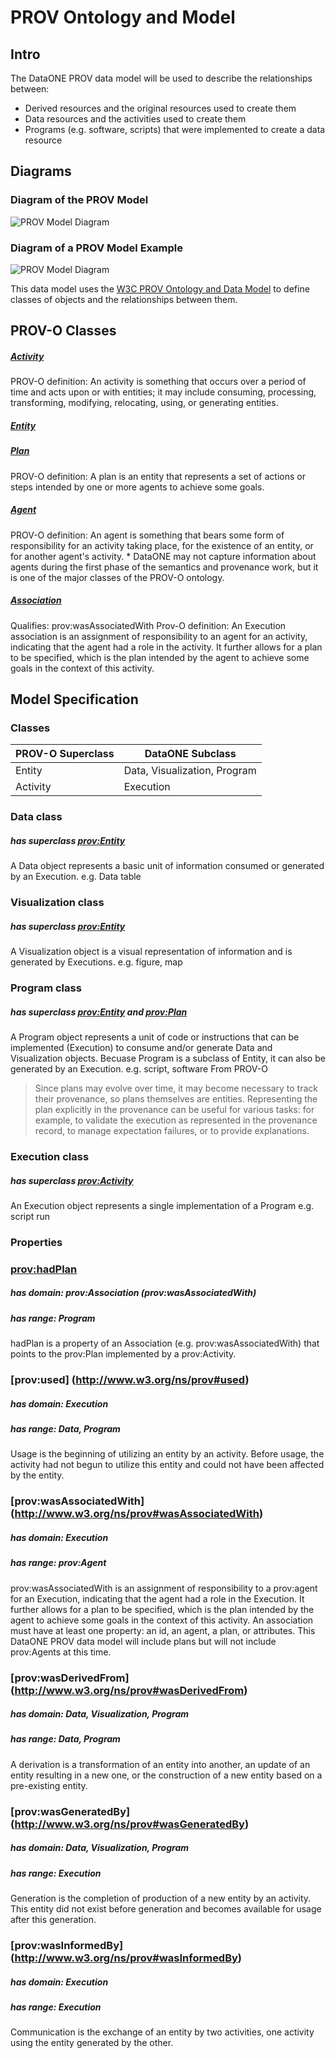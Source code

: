 # PROV Ontology and Model


## Intro
The DataONE PROV data model will be used to describe the relationships between:
* Derived resources and the original resources used to create them
* Data resources and the activities used to create them
* Programs (e.g. software, scripts) that were implemented to create a data resource

## Diagrams
### Diagram of the PROV Model
![PROV Model Diagram](images/PROV_Annotation_Diagram.png)


### Diagram of a PROV Model Example
![PROV Model Diagram](images/PROV_Annotation_Diagram_Example.png)


This data model uses the [W3C PROV Ontology and Data Model](http://www.w3.org/TR/prov-o/) to define classes of objects and the relationships between them. 

## PROV-O Classes
##### [Activity](http://www.w3.org/TR/2013/REC-prov-o-20130430/#Activity) 
PROV-O definition: An activity is something that occurs over a period of time and acts upon or with entities; it may include consuming, processing, transforming, modifying, relocating, using, or generating entities.
##### [Entity](http://www.w3.org/TR/2013/REC-prov-o-20130430/#Entity)
##### [Plan](http://www.w3.org/TR/2013/REC-prov-o-20130430/#Plan) 
PROV-O definition: A plan is an entity that represents a set of actions or steps intended by one or more agents to achieve some goals.
##### [Agent](http://www.w3.org/TR/2013/REC-prov-o-20130430/#Agent) 
PROV-O definition: An agent is something that bears some form of responsibility for an activity taking place, for the existence of an entity, or for another agent's activity.
	* DataONE may not capture information about agents during the first phase of the semantics and provenance work, but it is one of the major classes of the PROV-O ontology.
##### [Association](http://www.w3.org/TR/2013/REC-prov-o-20130430/#Association)
Qualifies: prov:wasAssociatedWith
Prov-O definition: An Execution association is an assignment of responsibility to an agent for an activity, indicating that the agent had a role in the activity. It further allows for a plan to be specified, which is the plan intended by the agent to achieve some goals in the context of this activity.
	

		
## Model Specification

### Classes

 PROV-O Superclass | DataONE Subclass |
-------------------|------------------|
 Entity 	   | Data, Visualization, Program	
 Activity          | Execution


### Data class 
##### has superclass [prov:Entity](http://www.w3.org/TR/2013/REC-prov-o-20130430/#Entity)
A Data object represents a basic unit of information consumed or generated by an Execution.
e.g. Data table
	
### Visualization class 
##### has superclass [prov:Entity](http://www.w3.org/TR/2013/REC-prov-o-20130430/#Entity)
A Visualization object is a visual representation of information and is generated by Executions.
e.g. figure, map

### Program class
##### has superclass [prov:Entity](http://www.w3.org/TR/2013/REC-prov-o-20130430/#Entity) and [prov:Plan](http://www.w3.org/TR/2013/REC-prov-o-20130430/#Plan)
A Program object represents a unit of code or instructions that can be implemented (Execution) to consume and/or generate Data and Visualization objects. Becuase Program is a subclass of Entity, it can also be generated by an Execution.
e.g. script, software
From PROV-O
> Since plans may evolve over time, it may become necessary to track their provenance, so plans themselves are entities. Representing the plan explicitly in the provenance can be useful for various tasks: for example, to validate the execution as represented in the provenance record, to manage expectation failures, or to provide explanations.

### Execution class
##### has superclass [prov:Activity]()
An Execution object represents a single implementation of a Program
e.g. script run

### Properties

### [prov:hadPlan](http://www.w3.org/ns/prov#hadPlan)
##### has domain: prov:Association (prov:wasAssociatedWith)
##### has range: Program
hadPlan is a property of an Association (e.g. prov:wasAssociatedWith) that points to the prov:Plan implemented by a prov:Activity.

### [prov:used] (http://www.w3.org/ns/prov#used)
##### has domain: Execution
##### has range: Data, Program
Usage is the beginning of utilizing an entity by an activity. Before usage, the activity had not begun to utilize this entity and could not have been affected by the entity.

### [prov:wasAssociatedWith] (http://www.w3.org/ns/prov#wasAssociatedWith)
##### has domain: Execution
##### has range: prov:Agent
prov:wasAssociatedWith is an assignment of responsibility to a prov:agent for an Execution, indicating that the agent had a role in the Execution. It further allows for a plan to be specified, which is the plan intended by the agent to achieve some goals in the context of this activity. 
An association must have at least one property: an id, an agent, a plan, or attributes. This DataONE PROV data model will include plans but will not include prov:Agents at this time.

### [prov:wasDerivedFrom] (http://www.w3.org/ns/prov#wasDerivedFrom)
##### has domain: Data, Visualization, Program
##### has range: Data, Program
A derivation is a transformation of an entity into another, an update of an entity resulting in a new one, or the construction of a new entity based on a pre-existing entity.

### [prov:wasGeneratedBy] (http://www.w3.org/ns/prov#wasGeneratedBy)
##### has domain: Data, Visualization, Program
##### has range: Execution
Generation is the completion of production of a new entity by an activity. This entity did not exist before generation and becomes available for usage after this generation.

### [prov:wasInformedBy] (http://www.w3.org/ns/prov#wasInformedBy)
##### has domain: Execution
##### has range: Execution
Communication is the exchange of an entity by two activities, one activity using the entity generated by the other.


